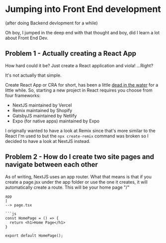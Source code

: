 # Jumping into Front End development 

(after doing Backend devlopment for a while)

Oh boy, I jumped in the deep end with that thought and boy, did I learn a lot about Front End Dev. 

## Problem 1 - Actually creating a React App

How hard could it be?  Just create a React application and viola! ...Right?

It's not actually that simple.

Create React App or CRA for short, has been a little [dead in the water](https://github.com/reactjs/react.dev/pull/5487#issuecomment-1409720741) for a little while. So, starting a new project in React requires you choose from four frameworks: 

* NextJS maintained by Vercel
* Remix maintained by Shopify
* GatsbyJS maintained by Netlify
* Expo (for native apps) maintained by Expo

I originally wanted to have a look at Remix since that's more similar to the React I'm used to but the `npx create-remix` command was broken so I decided to have a look at NextJS instead.

## Problem 2 - How do I create two site pages and navigate between each other

As of writing, NextJS uses an app router.  What that means is that if you create a page.jsx under the app folder or use the one it creates, it will automatically create a route.  This will be your home page "/"

```
app
|
--> page.tsx

```js
const HomePage = () => {
  return <h1>Home Page</h1>
}

export default HomePage();
```